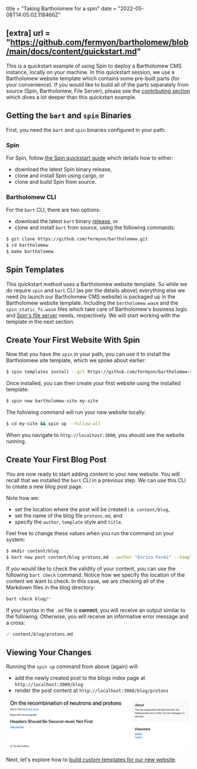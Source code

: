title = "Taking Bartholomew for a spin"
date = "2022-05-08T14:05:02.118466Z"

[extra]
url = "https://github.com/fermyon/bartholomew/blob/main/docs/content/quickstart.md"
---

This is a quickstart example of using Spin to deploy a Bartholomew CMS instance, locally on your machine. In this quickstart session, we use a Bartholomew website template which contains some pre-built parts (for your convenience). If you would like to build all of the parts separately from source (Spin, Bartholomew, File Server), please see the [contributing section](https://bartholomew.fermyon.dev/contributing) which dives a lot deeper than this quickstart example.

## Getting the `bart` and `spin` Binaries

First, you need the `bart` and `spin` binaries configured in your path.

### Spin

For Spin, follow [the Spin quickstart guide](https://spin.fermyon.dev/quickstart) which details how to either:
- download the latest Spin binary release,
- clone and install Spin using cargo, or
- clone and build Spin from source.

### Bartholomew CLI

For the `bart` CLI, there are two options:
- download the latest `bart` binary [release](https://github.com/fermyon/bartholomew/releases/), or
- clone and install `bart` from source, using the following commands:

```bash
$ git clone https://github.com/fermyon/bartholomew.git
$ cd bartholomew
$ make bartholomew
```

## Spin Templates

This quickstart method uses a Bartholomew website template. So while we do require `spin` and `bart` CLI (as per the details above) everything else we need (to launch our Bartholomew CMS website) is packaged up in the Bartholomew website template. Including the `bartholomew.wasm` and the `spin_static_fs.wasm` files which take care of Bartholomew's business logic and [Spin's file server](https://github.com/fermyon/spin-fileserver) needs, respectively. We will start working with the template in the next section.

## Create Your First Website With Spin

Now that you have the `spin` in your path, you can use it to install the Bartholomew site template, which we spoke about earlier:

```bash
$ spin templates install --git https://github.com/fermyon/bartholomew-site-template
```

Once installed, you can then create your first website using the installed template:

```bash
$ spin new bartholomew-site my-site
```

The following command will run your new website locally:

```bash
$ cd my-site && spin up --follow-all
```

When you navigate to `http://localhost:3000`, you should see the website running.

## Create Your First Blog Post

You are now ready to start adding content to your new website. You will recall that we installed the `bart` CLI in a previous step. We can use this CLI to create a new blog post page. 

Note how we:
- set the location where the post will be created i.e. `content/blog`,
- set the name of the blog file `protons.md`, and
- specify the `author`, `template` style and `title`.

Feel free to change these values when you run the command on your system:

```bash
$ mkdir content/blog
$ bart new post content/blog protons.md --author "Enrico Fermi" --template "blog" --title "On the Recombination of Neutrons and Protons"
```

If you would like to check the validity of your content, you can use the following `bart check` command. Notice how we specify the location of the content we want to check. In this case, we are checking all of the Markdown files in the blog directory:

```bash
bart check blog/*
```

If your syntax in the `.md` file is **correct**, you will receive an output similar to the following. Otherwise, you will receive an informative error message and a cross:

```bash
✅ content/blog/protons.md
```

## Viewing Your Changes

Running the `spin up` command from above (again) will:

- add the newly created post to the blogs index page at `http://localhost:3000/blog`
- render the post content at `http://localhost:3000/blog/protons`

![Post content rendered by Bartholomew based on the blog template](../static/image/docs/bart-new-post.png)

Next, let's explore how to [build custom templates for our new website](./templates.md).